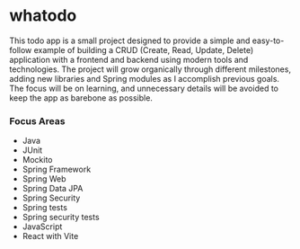 # whatodo

This todo app is a small project designed to provide a simple and easy-to-follow example of building a CRUD
(Create, Read, Update, Delete) application with a frontend and backend using modern tools and technologies.
The project will grow organically through different milestones, adding new libraries and Spring modules as I accomplish previous goals.
The focus will be on learning, and unnecessary details will be avoided to keep the app as barebone as possible.
### Focus Areas
- Java 
- JUnit 
- Mockito
- Spring Framework
- Spring Web 
- Spring Data JPA 
- Spring Security 
- Spring tests 
- Spring security tests 
- JavaScript
- React with Vite
